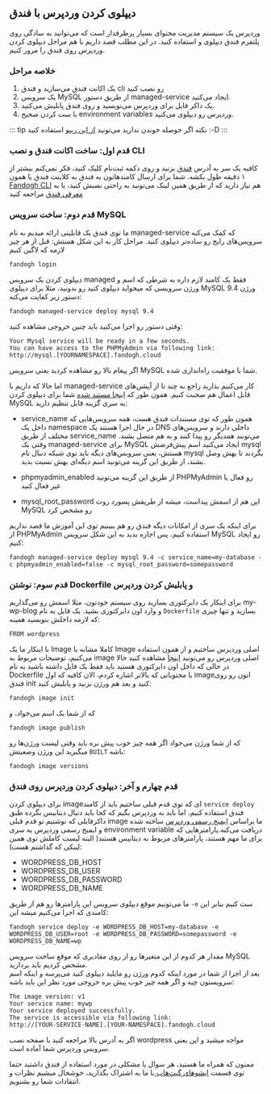 ##  دیپلوی کردن وردپرس با فندق
وردپرس یک سیستم مدیریت محتوای بسیار پرطرفدار است که می‌توانید به سادگی روی پلتفرم فندق دیپلوی و استفاده کنید. در این مطلب قصد داریم با هم مراحل دیپلوی کردن وردپرس روی فندق را مرور کنیم.

### خلاصه مراحل
1.  یک اکانت فندق می‌سازید و فندق cli ‌رو نصب کنید
2. یک سرویس MySQL ‌از طریق دستور managed-service ‌ایجاد می‌کنید.
3. یک داکر فایل برای وردپرس می‌نویسید و روی فندق پابلیش می‌کنید.
4. با ست کردن صحیح environment variables وردپرس رو دیپلوی می‌کنید.

::: tip نکته
اگر حوصله خوندن ندارید می‌تونید 
 [از این ریپو](https://github.com/fandoghpaas/fandogh-examples/tree/master/wordpress-mysql)
 استفاده کنید :-D
:::


### قدم اول: ساخت اکانت فندق و نصب CLI
کافیه یک سر به آدرس [فندق](http://fandogh.cloud/) بزنید و روی دکمه ثبت‌نام کلیک کنید، فکر نمی‌کنم بیشتر از ۱ دقیقه طول بکشه.
شما برای ارسال کامندهاتون به فندق به کلاینت فندق یا همون [Fandogh CLI](https://github.com/fandoghpaas/fandogh-cli) هم نیاز دارید که از طریق همین لینک می‌تونید به راحتی نصبش کنید، یا به [معرفی فندق](http://blog.fandogh.cloud/articles/fandogh-introduction.html) مراجعه کنید


### قدم دوم: ساخت سرویس MySQL
ما توی فندق یک قابلیتی ارائه میدیم به نام managed-service  که کمک می‌کنه سرویس‌های رایج رو ساده‌تر دیپلوی کنید.
مراحل کار به این شکل هستش:
قبل از هر چیز لازمه که لاگین کنیم
```
fandogh login
```
دیپلوی کردن یک سرویس managed  فقط یک کامند لازم داره به شرطی که اسم و ورژن سرویسی که میخواید دیپلوی کنید رو بدونید، مثلا برای دیپلوی MySQL ورژن 9.4 دستور زیر کفایت می‌کنه:
```
fandogh managed-service deploy mysql 9.4
```
وقتی دستور رو اجرا می‌کنید باید چنین خروجی مشاهده کنید:

```
Your Mysql service will be ready in a few seconds.
You can have access to the PHPMyAdmin via following link:
http://mysql.[YOURNAMESPACE].fandogh.cloud

```
اگر پیغام بالا رو مشاهده کردید یعنی سرویس MySQL شما با موفقیت راه‌اندازی شده.

اما حالا که داریم با managed-service کار می‌کنیم بذارید راجع به چند تا از آپشن‌های قابل اعمال هم صحبت کنیم.
همون طور که
[اینجا مستند شده](https://github.com/fandoghpaas/fandogh-cli#configuration)
شما برای دیپلوی کردن MySQL یه سری گزینه قابل تنظیم دارید:
* service_name
همون طور که توی مستندات فندق هست، همه سرویس‌هایی که داخل یک namespace در حال اجرا هستند یک DNS داخلی دارند و سرویس‌های مختلف از طریق service_name می‌تونند همدیگر رو پیدا کنند و به هم متصل بشند.
وقتی یک managed-service برای MySQL ایجاد می‌کنید اسم پیش‌فرضش mysql هستش، یعنی سرویس‌های دیگه باید توی شبکه دنبال نام mysql بگردند تا بهش وصل بشند، از طریق این گزینه می‌تونید اسم دیگه‌ای بهش نسبت بدید.

* phpmyadmin_enabled
از طریق این گزینه می‌تونید PHPMyAdmin رو فعال یا غیر فعال کنید

* mysql_root_password
این هم از اسمش پیداست، میشه از طریقش پسورد روت MySQL رو مشخص کرد


برای اینکه یک سری از امکانات دیگه فندق رو هم ببینیم  توی این ‌آموزش ما قصد نداریم از PHPMyAdmin استفاده کنیم، پس اجازه بدید به این شکل سرویس MySQL رو ایجاد کنیم:

```
fandogh managed-service deploy mysql 9.4 -c service_name=my-database -c phpmyadmin_enabled=false -c mysql_root_password=somepassword

```



### قدم سوم: نوشتن Dockerfile و پابلیش کردن وردپرس

برای اینکار یک دایرکتوری بسازید روی سیستم خودتون، مثلا اسمش رو می‌‌گذاریم my-wp-blog  و وارد اون دایرکتوری بشید.
یک فایل به نام `Dockerfile` بسازید و تنها چیزی که لازمه داخلش بنویسید همینه:
```
FROM wordpress

```
با اینکار ما یک Image کاملا مشابه با Image اصلی وردپرس ساختیم و از همون استفاده می‌کنیم، توضیحات مربوط به image اصلی وردپرس رو می‌تونید [اینجا](https://hub.docker.com/_/wordpress/) مشاهده کنید
حالا در حالی که داخل اون دایرکتوری هستید باید فقط یک فایل داشته باشید به نام Dockerfile  با محتویاتی که بالاتر اشاره کردم، الان کافیه که اول imageاتون رو روی فندق init کنید و بعد هم ورژن بزنید و پابلیش کنید:
```
fandogh image init
```
که از شما یک اسم می‌خواد، و
```
fandogh image publish
```
که از شما ورژن می‌خواد
اگر همه چیز خوب پیش بره باید وقتی لیست ورژن‌ها رو میگیرید این ورژن وضعیتش `BUILT` باشه:
```
fandogh image versions
```


### قدم چهارم و آخر: دیپلوی کردن وردپرس روی فندق

برای دیپلوی کردن imageای که توی قدم قبلی ساختیم باید از کامند `service deploy‍` فندق استفاده کنیم، اما باید به وردپرس بگیم که کجا باید دنبال دیتابیس بگرده 
طبق داکرفایلی که نوشتیم تو قدم قبلی image ما براساس 
[ایمیج رسمی وردپرس](https://hub.docker.com/_/wordpress/)
 ساخته شده و ایمیج رسمی وردپرس یه سری environment variable دریافت می‌کنه.پارامتر‌هایی که برای ما مهم هستند، پارامتر‌های مربوط به دیتابیس هستند( البته لیست کاملش توی همین لینکی که گذاشتم هست)‌:
* WORDPRESS_DB_HOST
* WORDPRESS_DB_USER
* WORDPRESS_DB_PASSWORD
* WORDPRESS_DB_NAME

ما می‌تونیم موقع دیپلوی سرویس این پارامتر‌ها رو هم از طریق `-e` ست کنیم بنابر این کامندی که اجرا می‌کنیم میشه این:

```
fandogh service deploy -e WORDPRESS_DB_HOST=my-database -e WORDPRESS_DB_USER=root -e WORDPRESS_DB_PASSWORD=somepassword -e WORDPRESS_DB_NAME=wp

```
مقدار هر کدوم از این متغیر‌ها رو از روی مقادیری که موقع ساخت سرویس MySQL مشخص کردیم باید بردارید.      
بعد از اجرا از شما در مورد اینکه کدوم ورژن رو مایلید دیپلوی کنید می‌پرسه و اینکه اسم سرویستون چیه و اگر همه چیز خوب پیش بره خروجی مورد نظر این باید باشه:

```
The image version: v1
Your service name: mywp
Your service deployed successfully.
The service is accessible via following link:
http://[YOUR-SERVICE-NAME].[YOUR-NAMESPACE].fandogh.cloud

```
اگر به آدرس بالا مراجعه کنید با صفحه نصب wordpress مواجه میشید و این یعنی سرویس وردپرس شما آماده است.


ممنون که همراه ما هستید، هر سوال یا مشکلی در مورد استفاده از فندق داشتید حتما توی قسمت 
[ایشو‌های گیت‌هاب ](https://github.com/fandoghpaas/fandogh-cli/issues)
با ما به اشتراک بگذارید، خوشحال میشیم نظرات و انتقادات شما رو بشنویم.


